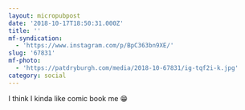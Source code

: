 ```yaml
---
layout: micropubpost
date: '2018-10-17T18:50:31.000Z'
title: ''
mf-syndication:
  - 'https://www.instagram.com/p/BpC363bn9XE/'
slug: '67831'
mf-photo:
  - 'https://patdryburgh.com/media/2018-10-67831/ig-tqf2i-k.jpg'
category: social
---
```

I think I kinda like comic book me 😁
